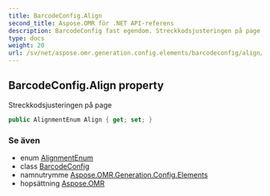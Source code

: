 ```yaml
---
title: BarcodeConfig.Align
second_title: Aspose.OMR för .NET API-referens
description: BarcodeConfig fast egendom. Streckkodsjusteringen på page
type: docs
weight: 20
url: /sv/net/aspose.omr.generation.config.elements/barcodeconfig/align/
---
```

## BarcodeConfig.Align property

Streckkodsjusteringen på page

```csharp
public AlignmentEnum Align { get; set; }
```

### Se även

* enum [AlignmentEnum](../../../aspose.omr.generation.config.enums/alignmentenum/)
* class [BarcodeConfig](../)
* namnutrymme [Aspose.OMR.Generation.Config.Elements](../../barcodeconfig/)
* hopsättning [Aspose.OMR](../../../)



